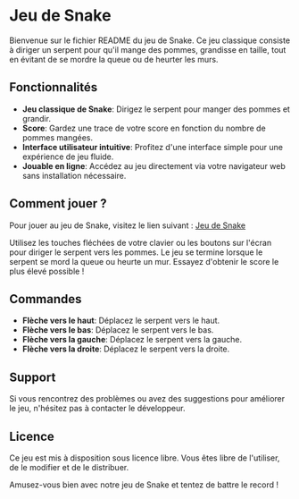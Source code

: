 # Jeu de Snake

Bienvenue sur le fichier README du jeu de Snake. Ce jeu classique consiste à diriger un serpent pour qu'il mange des pommes, grandisse en taille, tout en évitant de se mordre la queue ou de heurter les murs.

## Fonctionnalités

- **Jeu classique de Snake**: Dirigez le serpent pour manger des pommes et grandir.
- **Score**: Gardez une trace de votre score en fonction du nombre de pommes mangées.
- **Interface utilisateur intuitive**: Profitez d'une interface simple pour une expérience de jeu fluide.
- **Jouable en ligne**: Accédez au jeu directement via votre navigateur web sans installation nécessaire.

## Comment jouer ?

Pour jouer au jeu de Snake, visitez le lien suivant : [Jeu de Snake](https://snake-game.example.com)

Utilisez les touches fléchées de votre clavier ou les boutons sur l'écran pour diriger le serpent vers les pommes. Le jeu se termine lorsque le serpent se mord la queue ou heurte un mur. Essayez d'obtenir le score le plus élevé possible !

## Commandes

- **Flèche vers le haut**: Déplacez le serpent vers le haut.
- **Flèche vers le bas**: Déplacez le serpent vers le bas.
- **Flèche vers la gauche**: Déplacez le serpent vers la gauche.
- **Flèche vers la droite**: Déplacez le serpent vers la droite.

## Support

Si vous rencontrez des problèmes ou avez des suggestions pour améliorer le jeu, n'hésitez pas à contacter le développeur.

## Licence

Ce jeu est mis à disposition sous licence libre. Vous êtes libre de l'utiliser, de le modifier et de le distribuer.

Amusez-vous bien avec notre jeu de Snake et tentez de battre le record !